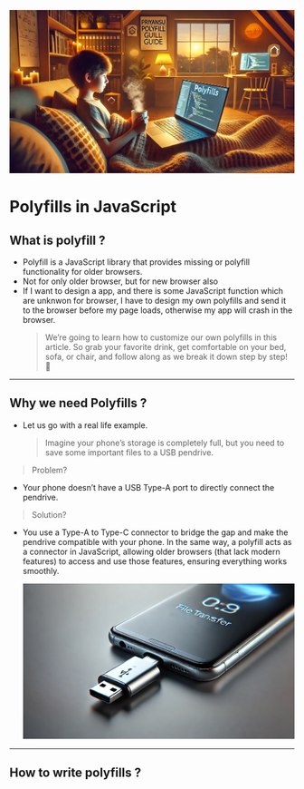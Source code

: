 ![polyfiils](./images/polyfill.webp)

# Polyfills in JavaScript

## What is polyfill ?

- Polyfill is a JavaScript library that provides missing or polyfill functionality for older browsers.
- Not for only older browser, but for new browser also
- If I want to design a app, and there is some JavaScript function which are unknwon for browser, I have to design my own polyfills and send it to the browser before my page loads, otherwise my app will crash in the browser.
  > We’re going to learn how to customize our own polyfills in this article. So grab your favorite drink, get comfortable on your bed, sofa, or chair, and follow along as we break it down step by step! 🚀

---

## Why we need Polyfills ?

- Let us go with a real life example.
  > Imagine your phone’s storage is completely full, but you need to save some important files to a USB pendrive.

> Problem?

- Your phone doesn’t have a USB Type-A port to directly connect the pendrive.

> Solution?

- You use a Type-A to Type-C connector to bridge the gap and make the pendrive compatible with your phone. In the same way, a polyfill acts as a connector in JavaScript, allowing older browsers (that lack modern features) to access and use those features, ensuring everything works smoothly.

  ![pendrive insert](./images/pendrive.webp)

---

## How to write polyfills ?
